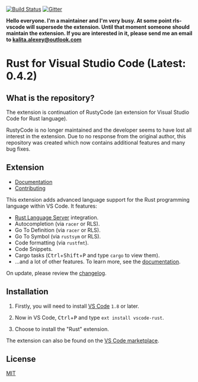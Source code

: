 [![Build Status](https://api.travis-ci.org/editor-rs/vscode-rust.svg)](https://travis-ci.org/editor-rs/vscode-rust)
[![Gitter](https://img.shields.io/gitter/room/nwjs/nw.js.svg)](https://gitter.im/vscode-rust/Lobby)

**Hello everyone. I'm a maintainer and I'm very busy. At some point rls-vscode will supersede the extension. Until that moment someone should maintain the extension. If you are interested in it, please send me an email to kalita.alexey@outlook.com**

# Rust for Visual Studio Code (Latest: 0.4.2)

## What is the repository?

The extension is continuation of RustyCode (an extension for Visual Studio Code for Rust language).

RustyCode is no longer maintained and the developer seems to have lost all interest in the extension. Due to no response from the original author, this repository was created which now contains additional features and many bug fixes.

## Extension

- [Documentation](doc/main.md)
- [Contributing](CONTRIBUTING.md)

This extension adds advanced language support for the Rust programming language within VS Code. It features:

- [Rust Language Server](https://github.com/rust-lang-nursery/rls) integration.
- Autocompletion (via `racer` or RLS).
- Go To Definition (via `racer` or RLS).
- Go To Symbol (via `rustsym` or RLS).
- Code formatting (via `rustfmt`).
- Code Snippets.
- Cargo tasks (<kbd>Ctrl</kbd>+<kbd>Shift</kbd>+<kbd>P</kbd> and type `cargo` to view them).
- …and a lot of other features. To learn more, see the [documentation](doc/main.md).

On update, please review the [changelog](CHANGELOG.md).

## Installation

1. Firstly, you will need to install [VS Code](https://code.visualstudio.com/) `1.8` or later.

2. Now in VS Code, <kbd>Ctrl</kbd>+<kbd>P</kbd> and type `ext install vscode-rust`.

3. Choose to install the "Rust" extension.

The extension can also be found on the [VS Code marketplace](https://marketplace.visualstudio.com/items?itemName=kalitaalexey.vscode-rust).

## License

[MIT](LICENSE)
